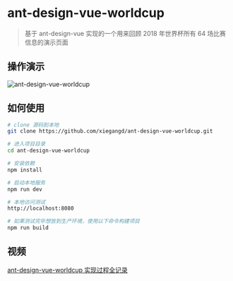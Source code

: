 # ant-design-vue-worldcup

> 基于 ant-design-vue 实现的一个用来回顾 2018 年世界杯所有 64 场比赛信息的演示页面

## 操作演示
![ant-design-vue-worldcup](http://www.xiegangd.com/image/worldcup.gif "ant-design-vue-worldcup")

## 如何使用

``` bash
# clone 源码到本地
git clone https://github.com/xiegangd/ant-design-vue-worldcup.git

# 进入项目目录
cd ant-design-vue-worldcup

# 安装依赖
npm install

# 启动本地服务
npm run dev

# 本地访问测试
http://localhost:8080

# 如果测试完毕想放到生产环境，使用以下命令构建项目
npm run build
```

## 视频
[ant-design-vue-worldcup 实现过程全记录](http://www.xiegangd.com/course/153440229170328 "ant-design-vue-worldcup 实现过程全记录") 
